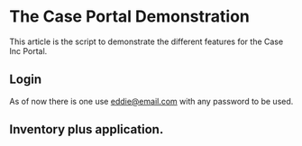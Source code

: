 # The Case Portal Demonstration
This article is the script to demonstrate the different features for the Case Inc Portal.

## Login
As of now there is one use eddie@email.com with any password to be used.

## Inventory plus application.
